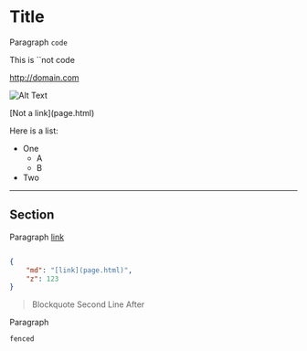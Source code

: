 Title
=====
Paragraph ``code``

This is ``not code

<http://domain.com>

![Alt Text](image.png)

\[Not a link](page.html)

Here is a list:
* One
  * A
  * B
* Two

---

## Section
Paragraph [link](page.html)

```json

{
    "md": "[link](page.html)",
    "z": 123
}

```
> Blockquote
> Second Line
After

Paragraph
```
fenced
```

